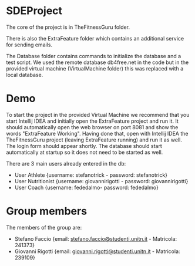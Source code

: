# SDEProject
The core of the project is in TheFitnessGuru folder.

There is also the ExtraFeature folder which contains an additional service for sending emails.

The Database folder contains commands to initialize the database and a test script.
We used the remote database db4free.net in the code but in the provided virtual machine (VirtualMachine folder) this was replaced with a local database.

# Demo
To start the project in the provided Virtual Machine we recommend that you start Intellij IDEA and initially open the ExtraFeature project and run it. It should automatically open the web browser on port 8081 and show the words "ExtraFeature Working". 
Having done that, open with Intellij IDEA the TheFitnessGuru project (leaving ExtraFeature running) and run it as well. The login form should appear shortly.
The database should start automatically at startup so it does not need to be started as well.

There are 3 main users already entered in the db:
- User Athlete {username: stefanotrick - password: stefanotrick}
- User Nutritionist {username: giovannirigotti - password: giovannirigotti}
- User Coach {username: fededalmo- password: fededalmo}

# Group members
The members of the group are:
- Stefano Faccio {email: stefano.faccio@studenti.unitn.it - Matricola: 241373}
- Giovanni Rigotti {email: giovanni.rigotti@studenti.unitn.it - Matricola: 239109}

